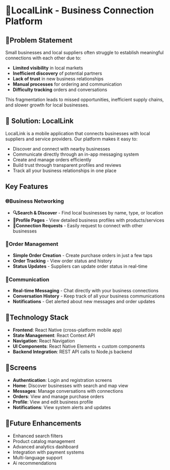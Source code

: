 # 🔗LocalLink - Business Connection Platform

## 📑Problem Statement

Small businesses and local suppliers often struggle to establish meaningful connections with each other due to:

- **Limited visibility** in local markets
- **Inefficient discovery** of potential partners
- **Lack of trust** in new business relationships
- **Manual processes** for ordering and communication
- **Difficulty tracking** orders and conversations

This fragmentation leads to missed opportunities, inefficient supply chains, and slower growth for local businesses.

## 🔨 Solution: LocalLink

LocalLink is a mobile application that connects businesses with local suppliers and service providers. Our platform makes it easy to:

- Discover and connect with nearby businesses
- Communicate directly through an in-app messaging system
- Create and manage orders efficiently
- Build trust through transparent profiles and reviews
- Track all your business relationships in one place

## Key Features

### 🌐Business Networking
- **🔍Search & Discover** - Find local businesses by name, type, or location
- **📄Profile Pages** - View detailed business profiles with products/services
- **🔗Connection Requests** - Easily request to connect with other businesses

### 🚚Order Management
- **Simple Order Creation** - Create purchase orders in just a few taps
- **Order Tracking** - View order status and history
- **Status Updates** - Suppliers can update order status in real-time

### 💬Communication
- **Real-time Messaging** - Chat directly with your business connections
- **Conversation History** - Keep track of all your business communications
- **Notifications** - Get alerted about new messages and order updates

## 🍔Technology Stack

- **Frontend**: React Native (cross-platform mobile app)
- **State Management**: React Context API
- **Navigation**: React Navigation
- **UI Components**: React Native Elements + custom components
- **Backend Integration**: REST API calls to Node.js backend

## 📱Screens

- **Authentication**: Login and registration screens
- **Home**: Discover businesses with search and map view
- **Messages**: Manage conversations with connections
- **Orders**: View and manage purchase orders
- **Profile**: View and edit business profile
- **Notifications**: View system alerts and updates

## 🤖Future Enhancements

- Enhanced search filters
- Product catalog management
- Advanced analytics dashboard
- Integration with payment systems
- Multi-language support
- Ai recommendations

